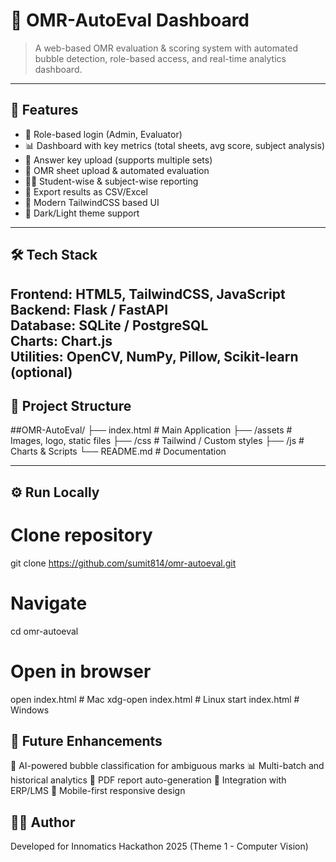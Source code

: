 # 📄 OMR-AutoEval Dashboard
> A web-based OMR evaluation & scoring system with automated bubble detection, role-based access, and real-time analytics dashboard.
---
## 🚀 Features
- 🔑 Role-based login (Admin, Evaluator)  
- 📊 Dashboard with key metrics (total sheets, avg score, subject analysis)  
- 📂 Answer key upload (supports multiple sets)  
- 📝 OMR sheet upload & automated evaluation  
- 👨‍🎓 Student-wise & subject-wise reporting  
- 📑 Export results as CSV/Excel  
- 🎨 Modern TailwindCSS based UI  
- 🌙 Dark/Light theme support  
---
## 🛠️ Tech Stack
**Frontend:** HTML5, TailwindCSS, JavaScript  
**Backend:** Flask / FastAPI  
**Database:** SQLite / PostgreSQL  
**Charts:** Chart.js  
**Utilities:** OpenCV, NumPy, Pillow, Scikit-learn (optional)  
---
## 📂 Project Structure
##OMR-AutoEval/
├── index.html # Main Application
├── /assets # Images, logo, static files
├── /css # Tailwind / Custom styles
├── /js # Charts & Scripts
└── README.md # Documentation

---
## ⚙️ Run Locally
# Clone repository
git clone https://github.com/sumit814/omr-autoeval.git
# Navigate
cd omr-autoeval
# Open in browser
open index.html     # Mac
xdg-open index.html # Linux
start index.html    # Windows
## 🔮 Future Enhancements
🤖 AI-powered bubble classification for ambiguous marks
📊 Multi-batch and historical analytics
📝 PDF report auto-generation
🔗 Integration with ERP/LMS
📱 Mobile-first responsive design
## 👨‍💻 Author
Developed for Innomatics Hackathon 2025 (Theme 1 - Computer Vision)

